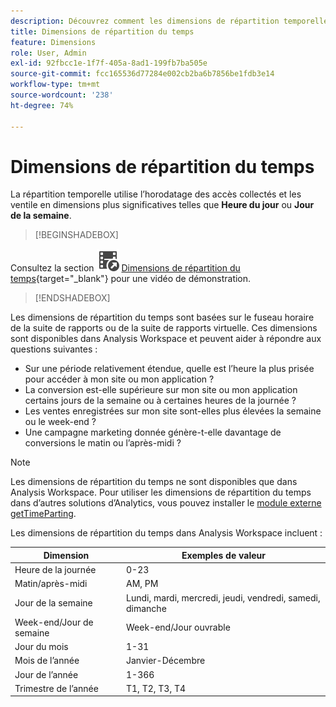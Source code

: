 ```yaml
---
description: Découvrez comment les dimensions de répartition temporelle répartissent l’horodatage des événements collectés et répartissent ces événements en dimensions plus significatives telles que l’heure du jour ou le jour de la semaine.
title: Dimensions de répartition du temps
feature: Dimensions
role: User, Admin
exl-id: 92fbcc1e-1f7f-405a-8ad1-199fb7ba505e
source-git-commit: fcc165536d77284e002cb2ba6b7856be1fdb3e14
workflow-type: tm+mt
source-wordcount: '238'
ht-degree: 74%

---
```


# Dimensions de répartition du temps

La répartition temporelle utilise l’horodatage des accès collectés et les ventile en dimensions plus significatives telles que **Heure du jour** ou **Jour de la semaine**.


>[!BEGINSHADEBOX]

Consultez la section ![VideoCheckedOut](/help/assets/icons/VideoCheckedOut.svg) [Dimensions de répartition du temps](https://video.tv.adobe.com/v/23727?quality=12&learn=on){target="_blank"} pour une vidéo de démonstration.

>[!ENDSHADEBOX]


Les dimensions de répartition du temps sont basées sur le fuseau horaire de la suite de rapports ou de la suite de rapports virtuelle. Ces dimensions sont disponibles dans Analysis Workspace et peuvent aider à répondre aux questions suivantes :

* Sur une période relativement étendue, quelle est l’heure la plus prisée pour accéder à mon site ou mon application ?
* La conversion est-elle supérieure sur mon site ou mon application certains jours de la semaine ou à certaines heures de la journée ?
* Les ventes enregistrées sur mon site sont-elles plus élevées la semaine ou le week-end ?
* Une campagne marketing donnée génère-t-elle davantage de conversions le matin ou l’après-midi ?

>[!NOTE]
>
>Les dimensions de répartition du temps ne sont disponibles que dans Analysis Workspace. Pour utiliser les dimensions de répartition du temps dans d’autres solutions d’Analytics, vous pouvez installer le [module externe getTimeParting](/help/implement/vars/plugins/gettimeparting.md).

Les dimensions de répartition du temps dans Analysis Workspace incluent :

| Dimension | Exemples de valeur |
| --- | --- |
| Heure de la journée | 0-23 |
| Matin/après-midi | AM, PM |
| Jour de la semaine | Lundi, mardi, mercredi, jeudi, vendredi, samedi, dimanche |
| Week-end/Jour de semaine | Week-end/Jour ouvrable |
| Jour du mois | 1-31 |
| Mois de l’année | Janvier-Décembre |
| Jour de l’année | 1-366 |
| Trimestre de l’année | T1, T2, T3, T4 |
